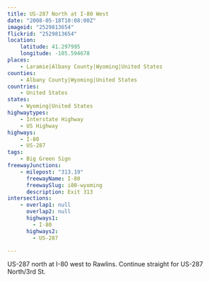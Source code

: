 ```yaml
---
title: US-287 North at I-80 West
date: "2008-05-18T10:08:00Z"
imageid: "2529813654"
flickrid: "2529813654"
location:
    latitude: 41.297995
    longitude: -105.594678
places:
    - Laramie|Albany County|Wyoming|United States
counties:
    - Albany County|Wyoming|United States
countries:
    - United States
states:
    - Wyoming|United States
highwaytypes:
    - Interstate Highway
    - US Highway
highways:
    - I-80
    - US-287
tags:
    - Big Green Sign
freewayJunctions:
    - milepost: "313.19"
      freewayName: I-80
      freewaySlug: i80-wyoming
      description: Exit 313
intersections:
    - overlap1: null
      overlap2: null
      highways1:
        - I-80
      highways2:
        - US-287

---
```

US-287 north at I-80 west to Rawlins.  Continue straight for US-287 North/3rd St.